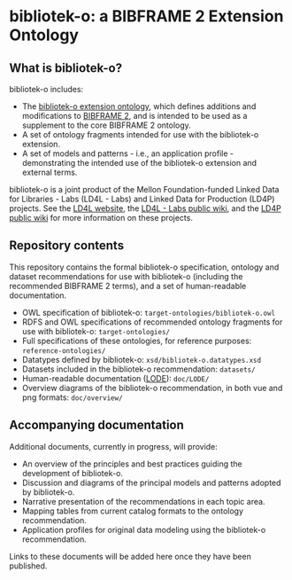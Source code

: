 # bibliotek-o: a BIBFRAME 2 Extension Ontology

## What is bibliotek-o?

bibliotek-o includes:

* The [bibliotek-o extension ontology](http://bibliotek-o.org/ontology/), which defines additions and modifications to [BIBFRAME 2](http://id.loc.gov/ontologies/bibframe), and is intended to be used as a supplement to the core BIBFRAME 2 ontology.
* A set of ontology fragments intended for use with the bibliotek-o extension.
* A set of models and patterns - i.e., an application profile - demonstrating the intended use of the bibliotek-o extension and external terms.

bibliotek-o is a joint product of the Mellon Foundation-funded Linked Data for Libraries - Labs (LD4L - Labs) and Linked Data for Production (LD4P) projects. See the [LD4L website](http://ld4l.org), the [LD4L - Labs public wiki](https://wiki.duraspace.org/pages/viewpage.action?pageId=77447730), and the [LD4P public wiki](https://wiki.duraspace.org/pages/viewpage.action?pageId=74515029) for more information on these projects.

## Repository contents

This repository contains the formal bibliotek-o specification, ontology and dataset recommendations for use with bibliotek-o (including the recommended BIBFRAME 2 terms), and a set of human-readable documentation. 

  * OWL specification of bibliotek-o: `target-ontologies/bibliotek-o.owl`
  * RDFS and OWL specifications of recommended ontology fragments for use with bibliotek-o: `target-ontologies/`
  * Full specifications of these ontologies, for reference purposes: `reference-ontologies/`
  * Datatypes defined by bibliotek-o: `xsd/bibliotek-o.datatypes.xsd`
  * Datasets included in the bibliotek-o recommendation: `datasets/`
  * Human-readable documentation ([LODE](http://www.essepuntato.it/lode)): `doc/LODE/`
  * Overview diagrams of the bibliotek-o recommendation, in both vue and png formats: `doc/overview/`
  
  
## Accompanying documentation

Additional documents, currently in progress, will provide: 

  * An overview of the principles and best practices guiding the development of bibliotek-o. 
  * Discussion and diagrams of the principal models and patterns adopted by bibliotek-o. 
  * Narrative presentation of the recommendations in each topic area.
  * Mapping tables from current catalog formats to the ontology recommendation.
  * Application profiles for original data modeling using the bibliotek-o recommendation.
  
Links to these documents will be added here once they have been published.
  
 